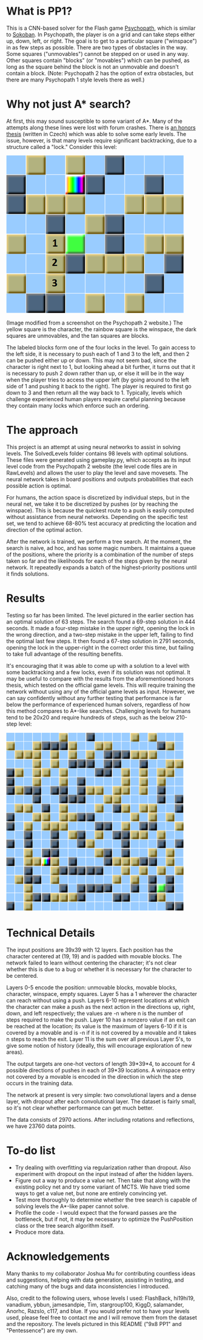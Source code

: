 # What is PP1?

This is a CNN-based solver for the Flash game [Psychopath](http://k2xl.com/games/psychopath/?go=index2), which is similar to [Sokoban](https://en.wikipedia.org/wiki/Sokoban). In Psychopath, the player is on a grid and can take steps either up, down, left, or right. The goal is to get to a particular square ("winspace") in as few steps as possible. There are two types of obstacles in the way. Some squares ("unmovables") cannot be stepped on or used in any way. Other squares contain "blocks" (or "movables") which can be pushed, as long as the square behind the block is not an unmovable and doesn't contain a block. (Note: Psychopath 2 has the option of extra obstacles, but there are many Psychopath 1 style levels there as well.)

# Why not just A* search?

At first, this may sound susceptible to some variant of A*. Many of the attempts along these lines were lost with forum crashes. There is [an honors thesis](https://is.muni.cz/th/173095/fi_b/BP.pdf) (written in Czech) which was able to solve some early levels. The issue, however, is that many levels require significant backtracking, due to a structure called a "lock." Consider this level:

![9x8](https://github.com/davidspencer6174/pp1solver/blob/master/images/9x8PP1Annotated.png)

(Image modified from a screenshot on the Psychopath 2 website.) The yellow square is the character, the rainbow square is the winspace, the dark squares are unmovables, and the tan squares are blocks.

The labeled blocks form one of the four locks in the level. To gain access to the left side, it is necessary to push each of 1 and 3 to the left, and then 2 can be pushed either up or down. This may not seem bad, since the character is right next to 1, but looking ahead a bit further, it turns out that it is necessary to push 2 down rather than up, or else it will be in the way when the player tries to access the upper left (by going around to the left side of 1 and pushing it back to the right). The player is required to first go down to 3 and then return all the way back to 1. Typically, levels which challenge experienced human players require careful planning because they contain many locks which enforce such an ordering.

# The approach

This project is an attempt at using neural networks to assist in solving levels. The SolvedLevels folder contains 98 levels with optimal solutions. These files were generated using gameplay.py, which accepts as its input level code from the Psychopath 2 website (the level code files are in RawLevels) and allows the user to play the level and save movesets. The neural network takes in board positions and outputs probabilities that each possible action is optimal.

For humans, the action space is discretized by individual steps, but in the neural net, we take it to be discretized by pushes (or by reaching the winspace). This is because the quickest route to a push is easily computed without assistance from neural networks. Depending on the specific test set, we tend to achieve 68-80% test accuracy at predicting the location and direction of the optimal action.

After the network is trained, we perform a tree search. At the moment, the search is naive, ad hoc, and has some magic numbers. It maintains a queue of the positions, where the priority is a combination of the number of steps taken so far and the likelihoods for each of the steps given by the neural network. It repeatedly expands a batch of the highest-priority positions until it finds solutions.

# Results

Testing so far has been limited. The level pictured in the earlier section has an optimal solution of 63 steps. The search found a 69-step solution in 444 seconds. It made a four-step mistake in the upper right, opening the lock in the wrong direction, and a two-step mistake in the upper left, failing to find the optimal last few steps. It then found a 67-step solution in 2791 seconds, opening the lock in the upper-right in the correct order this time, but failing to take full advantage of the resulting benefits.

It's encouraging that it was able to come up with a solution to a level with some backtracking and a few locks, even if its solution was not optimal. It may be useful to compare with the results from the aforementioned honors thesis, which tested on the official game levels. This will require training the network without using any of the official game levels as input. However, we can say confidently without any further testing that performance is far below the performance of experienced human solvers, regardless of how this method compares to A*-like searches. Challenging levels for humans tend to be 20x20 and require hundreds of steps, such as the below 210-step level:

![Pentessence](https://github.com/davidspencer6174/pp1solver/blob/master/images/Pentessence.PNG)

# Technical Details

The input positions are 39x39 with 12 layers. Each position has the character centered at (19, 19) and is padded with movable blocks. The network failed to learn without centering the character; it's not clear whether this is due to a bug or whether it is necessary for the character to be centered.

Layers 0-5 encode the position: unmovable blocks, movable blocks, character, winspace, empty squares. Layer 5 has a 1 wherever the character can reach without using a push. Layers 6-10 represent locations at which the character can make a push as the next action in the directions up, right, down, and left respectively; the values are -n where n is the number of 
steps required to make the push. Layer 10 has a nonzero value if an exit can be reached at the location; its value is the maximum of layers 6-10 if it is covered by a movable and is -n if it is not covered by a movable and it takes n steps to reach the exit. Layer 11 is the sum over all previous Layer 5's, to give some notion of history (ideally, this will encourage exploration of new areas).

The output targets are one-hot vectors of length 39\*39\*4, to account for 4 possible directions of pushes in each of 39\*39 locations. A winspace entry not covered by a movable is encoded in the direction in which the step occurs in the training data.

The network at present is very simple: two convolutional layers and a dense layer, with dropout after each convolutional layer. The dataset is fairly small, so it's not clear whether performance can get much better.

The data consists of 2970 actions. After including rotations and reflections, we have 23760 data points.

# To-do list

* Try dealing with overfitting via regularization rather than dropout. Also experiment with dropout on the input instead of after the hidden layers.
* Figure out a way to produce a value net. Then take that along with the existing policy net and try some variant of MCTS. We have tried some ways to get a value net, but none are entirely convincing yet.
* Test more thoroughly to determine whether the tree search is capable of solving levels the A*-like paper cannot solve.
* Profile the code - I would expect that the forward passes are the bottleneck, but if not, it may be necessary to optimize the PushPosition class or the tree search algorithm itself.
* Produce more data.

# Acknowledgements

Many thanks to my collaborator Joshua Mu for contributing countless ideas and suggestions, helping with data generation, assisting in testing, and catching many of the bugs and data inconsistencies I introduced.

Also, credit to the following users, whose levels I used: FlashBack, hi19hi19, vanadium, ybbun, jamesandpie, Tim, stargroup100, KiggD, salamander, Anorhc, Razslo, c117, and blue. If you would prefer not to have your levels used, please feel free to contact me and I will remove them from the dataset and the repository. The levels pictured in this README ("9x8 PP1" and "Pentessence") are my own.
